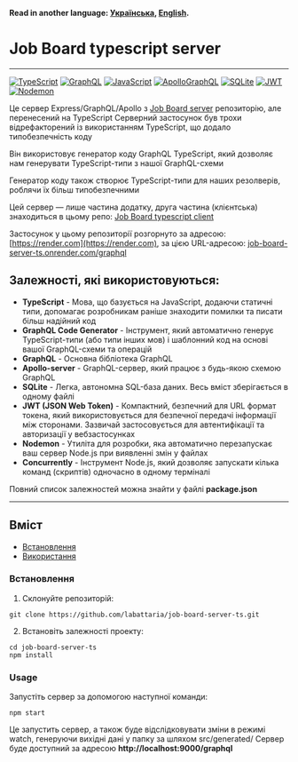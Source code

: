 **Read in another language: [Українська](README.ukr.md), [English](README.md).**

# Job Board typescript server

---

[![TypeScript](https://img.shields.io/badge/typescript-%23007ACC.svg?style=for-the-badge&logo=typescript&logoColor=white)](#)
[![GraphQL](https://img.shields.io/badge/GraphQl-E10098?style=for-the-badge&logo=graphql&logoColor=white)](#)
[![JavaScript](https://img.shields.io/badge/JavaScript-323330?style=for-the-badge&logo=javascript&logoColor=F7DF1E)](#)
[![ApolloGraphQL](https://img.shields.io/badge/-ApolloGraphQL-311C87?style=for-the-badge&logo=apollo-graphql)](#)
[![SQLite](https://img.shields.io/badge/sqlite-%2307405e.svg?style=for-the-badge&logo=sqlite&logoColor=white)](#)
[![JWT](https://img.shields.io/badge/JWT-black?style=for-the-badge&logo=JSON%20web%20tokens)](#)
[![Nodemon](https://img.shields.io/badge/NODEMON-%23323330.svg?style=for-the-badge&logo=nodemon&logoColor=%BBDEAD)](#)

Це сервер Express/GraphQL/Apollo з [Job Board server](https://github.com/labattaria/job-board-server) репозиторію, але перенесений на TypeScript
Серверний застосунок був трохи відрефакторений із використанням TypeScript, що додало типобезпечність коду

Він використовує генератор коду GraphQL TypeScript, який дозволяє нам генерувати TypeScript-типи з нашої GraphQL-схеми

Генератор коду також створює TypeScript-типи для наших резолверів, роблячи їх більш типобезпечними

Цей сервер — лише частина додатку, друга частина (клієнтська) знаходиться в цьому репо: [Job Board typescript client](https://github.com/labattaria/job-board-client-ts)

Застосунок у цьому репозиторії розгорнуто за адресою: [https://render.com](https://render.com), за цією URL-адресою: [job-board-server-ts.onrender.com/graphql](https://job-board-server-ts.onrender.com/graphql)

## Залежностi, якi використовуються:

- **TypeScript** - Мова, що базується на JavaScript, додаючи статичні типи, допомагає розробникам раніше знаходити помилки та писати більш надійний код
- **GraphQL Code Generator** - Інструмент, який автоматично генерує TypeScript-типи (або типи інших мов) і шаблонний код на основі вашої GraphQL-схеми та операцій
- **GraphQL** - Основна бібліотека GraphQL
- **Apollo-server** - GraphQL-сервер, який працює з будь-якою схемою GraphQL
- **SQLite** - Легка, автономна SQL-база даних. Весь вміст зберігається в одному файлі
- **JWT (JSON Web Token)** - Компактний, безпечний для URL формат токена, який використовується для безпечної передачі інформації між сторонами. Зазвичай застосовується для автентифікації та авторизації у вебзастосунках
- **Nodemon** - Утиліта для розробки, яка автоматично перезапускає ваш сервер Node.js при виявленні змін у файлах
- **Concurrently** - Інструмент Node.js, який дозволяє запускати кілька команд (скриптів) одночасно в одному терміналі

Повний список залежностей можна знайти у файлі **package.json**

---

## Вміст

- [Встановлення](#Встановлення)
- [Використання](#Використання)

### Встановлення

1. Склонуйте репозиторій:

```shell
git clone https://github.com/labattaria/job-board-server-ts.git
```

2. Встановіть залежності проекту:

```shell
cd job-board-server-ts
npm install
```

### Usage

Запустіть сервер за допомогою наступної команди:

```shell
npm start
```

Це запустить сервер, а також буде відслідковувати зміни в режимі watch, генеруючи вихідні дані у папку за шляхом src/generated/
Сервер буде доступний за адресою **http://localhost:9000/graphql**
